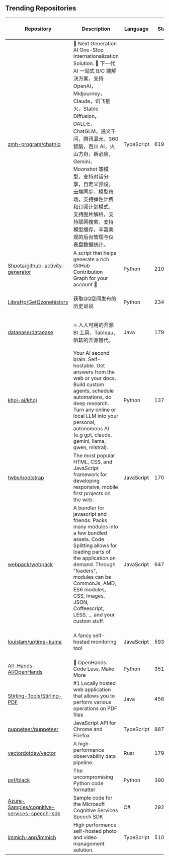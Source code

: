 ## Trending Repositories

| Repository | Description | Language | Stars | Forks | Built By | Current Period Stars |
|------------|-------------|----------|-------|-------|----------|---------------------|
| [zmh-program/chatnio](https://github.com/zmh-program/chatnio) | 🚀 Next Generation AI One-Stop Internationalization Solution. 🚀 下一代 AI 一站式 B/C 端解决方案，支持 OpenAI，Midjourney，Claude，讯飞星火，Stable Diffusion，DALL·E，ChatGLM，通义千问，腾讯混元，360 智脑，百川 AI，火山方舟，新必应，Gemini，Moonshot 等模型，支持对话分享，自定义预设，云端同步，模型市场，支持弹性计费和订阅计划模式，支持图片解析，支持联网搜索，支持模型缓存，丰富美观的后台管理与仪表盘数据统计。 | TypeScript | 6194 | 806 | [zmh-program](https://github.com/zmh-program), [Sh1n3zZ](https://github.com/Sh1n3zZ), [XiaomaiTX](https://github.com/XiaomaiTX), [PeterDaveHello](https://github.com/PeterDaveHello), [Lavanille777](https://github.com/Lavanille777) | 404 |
| [Shpota/github-activity-generator](https://github.com/Shpota/github-activity-generator) | A script that helps generate a rich GitHub Contribution Graph for your account 🤖 | Python | 2101 | 162 | [Shpota](https://github.com/Shpota), [BenjaminHCCarr](https://github.com/BenjaminHCCarr), [ja2142](https://github.com/ja2142), [serpro69](https://github.com/serpro69), [21LukeOs](https://github.com/21LukeOs) | 181 |
| [LibraHp/GetQzonehistory](https://github.com/LibraHp/GetQzonehistory) | 获取QQ空间发布的历史说说 | Python | 2349 | 196 | [LibraHp](https://github.com/LibraHp), [SwimmingLiu](https://github.com/SwimmingLiu), [4Aiur](https://github.com/4Aiur), [icehomura](https://github.com/icehomura), [Rodma1](https://github.com/Rodma1) | 303 |
| [dataease/dataease](https://github.com/dataease/dataease) | 🔥 人人可用的开源 BI 工具，Tableau、帆软的开源替代。 | Java | 17937 | 3265 | [ziyujiahao](https://github.com/ziyujiahao), [fit2cloud-chenyw](https://github.com/fit2cloud-chenyw), [XiaJunjie2020](https://github.com/XiaJunjie2020), [dataeaseShu](https://github.com/dataeaseShu), [jinlong-T](https://github.com/jinlong-T) | 21 |
| [khoj-ai/khoj](https://github.com/khoj-ai/khoj) | Your AI second brain. Self-hostable. Get answers from the web or your docs. Build custom agents, schedule automations, do deep research. Turn any online or local LLM into your personal, autonomous AI (e.g gpt, claude, gemini, llama, qwen, mistral). | Python | 13702 | 693 | [debanjum](https://github.com/debanjum), [sabaimran](https://github.com/sabaimran), [MythicalCow](https://github.com/MythicalCow), [aam-at](https://github.com/aam-at), [shantanuSakpal](https://github.com/shantanuSakpal) | 201 |
| [twbs/bootstrap](https://github.com/twbs/bootstrap) | The most popular HTML, CSS, and JavaScript framework for developing responsive, mobile first projects on the web. | JavaScript | 170816 | 78861 | [mdo](https://github.com/mdo), [cvrebert](https://github.com/cvrebert), [XhmikosR](https://github.com/XhmikosR), [fat](https://github.com/fat) | 111 |
| [webpack/webpack](https://github.com/webpack/webpack) | A bundler for javascript and friends. Packs many modules into a few bundled assets. Code Splitting allows for loading parts of the application on demand. Through "loaders", modules can be CommonJs, AMD, ES6 modules, CSS, Images, JSON, Coffeescript, LESS, ... and your custom stuff. | JavaScript | 64736 | 8822 | [sokra](https://github.com/sokra), [alexander-akait](https://github.com/alexander-akait), [TheLarkInn](https://github.com/TheLarkInn), [vankop](https://github.com/vankop) | 7 |
| [louislam/uptime-kuma](https://github.com/louislam/uptime-kuma) | A fancy self-hosted monitoring tool | JavaScript | 59363 | 5314 | [louislam](https://github.com/louislam), [chakflying](https://github.com/chakflying), [Saibamen](https://github.com/Saibamen), [CommanderStorm](https://github.com/CommanderStorm), [Computroniks](https://github.com/Computroniks) | 284 |
| [All-Hands-AI/OpenHands](https://github.com/All-Hands-AI/OpenHands) | 🙌 OpenHands: Code Less, Make More | Python | 35130 | 3959 | [xingyaoww](https://github.com/xingyaoww), [rbren](https://github.com/rbren), [enyst](https://github.com/enyst), [neubig](https://github.com/neubig) | 303 |
| [Stirling-Tools/Stirling-PDF](https://github.com/Stirling-Tools/Stirling-PDF) | #1 Locally hosted web application that allows you to perform various operations on PDF files | Java | 45615 | 3705 | [Frooodle](https://github.com/Frooodle), [Ludy87](https://github.com/Ludy87), [sbplat](https://github.com/sbplat) | 155 |
| [puppeteer/puppeteer](https://github.com/puppeteer/puppeteer) | JavaScript API for Chrome and Firefox | TypeScript | 88774 | 9073 | [aslushnikov](https://github.com/aslushnikov), [OrKoN](https://github.com/OrKoN), [Lightning00Blade](https://github.com/Lightning00Blade) | 12 |
| [vectordotdev/vector](https://github.com/vectordotdev/vector) | A high-performance observability data pipeline. | Rust | 17967 | 1587 | [jszwedko](https://github.com/jszwedko), [binarylogic](https://github.com/binarylogic), [bruceg](https://github.com/bruceg), [spencergilbert](https://github.com/spencergilbert) | 19 |
| [psf/black](https://github.com/psf/black) | The uncompromising Python code formatter | Python | 39011 | 2464 | [ambv](https://github.com/ambv), [JelleZijlstra](https://github.com/JelleZijlstra), [ichard26](https://github.com/ichard26), [hugovk](https://github.com/hugovk) | 17 |
| [Azure-Samples/cognitive-services-speech-sdk](https://github.com/Azure-Samples/cognitive-services-speech-sdk) | Sample code for the Microsoft Cognitive Services Speech SDK | C# | 2925 | 1854 | [HenryvanderVegte](https://github.com/HenryvanderVegte), [BrianMouncer](https://github.com/BrianMouncer), [yulin-li](https://github.com/yulin-li), [yinhew](https://github.com/yinhew), [mahilleb-msft](https://github.com/mahilleb-msft) | 2 |
| [immich-app/immich](https://github.com/immich-app/immich) | High performance self-hosted photo and video management solution. | TypeScript | 51074 | 2699 | [alextran1502](https://github.com/alextran1502), [jrasm91](https://github.com/jrasm91), [michelheusschen](https://github.com/michelheusschen), [mertalev](https://github.com/mertalev) | 355 |
